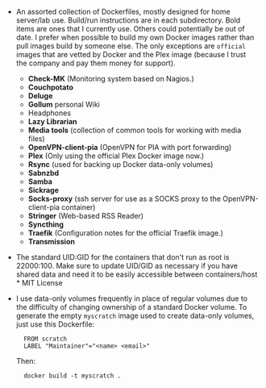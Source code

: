 * An assorted collection of Dockerfiles, mostly designed for home server/lab
  use. Build/run instructions are in each subdirectory. Bold items are ones that
  I currently use. Others could potentially be out of date. I prefer when
  possible to build my own Docker images rather than pull images build by
  someone else. The only exceptions are `official` images that are vetted by
  Docker and the Plex image (because I trust the company and pay them money for
  support).

  - **Check-MK** (Monitoring system based on Nagios.)
  - **Couchpotato**
  - **Deluge**
  - **Gollum** personal Wiki
  - Headphones
  - **Lazy Librarian**
  - **Media tools** (collection of common tools for working with media files)
  - **OpenVPN-client-pia** (OpenVPN for PIA with port forwarding)
  - **Plex** (Only using the official Plex Docker image now.)
  - **Rsync** (used for backing up Docker data-only volumes)
  - **Sabnzbd**
  - **Samba**
  - **Sickrage**
  - **Socks-proxy** (ssh server for use as a SOCKS proxy to the OpenVPN-client-pia container)
  - **Stringer** (Web-based RSS Reader)
  - **Syncthing**
  - **Traefik** (Configuration notes for the official Traefik image.)
  - **Transmission**

* The standard UID:GID for the containers that don't run as root is 22000:100.
  Make sure to update UID/GID as necessary if you have shared data and need it
  to be easily accessible between containers/host * MIT License

* I use data-only volumes frequently in place of regular volumes due to the
  difficulty of changing ownership of a standard Docker volume. To generate the
  empty `myscratch` image used to create data-only volumes, just use this
  Dockerfile:

        FROM scratch
        LABEL "Maintainer"="<name> <email>"

  Then:

        docker build -t myscratch .

